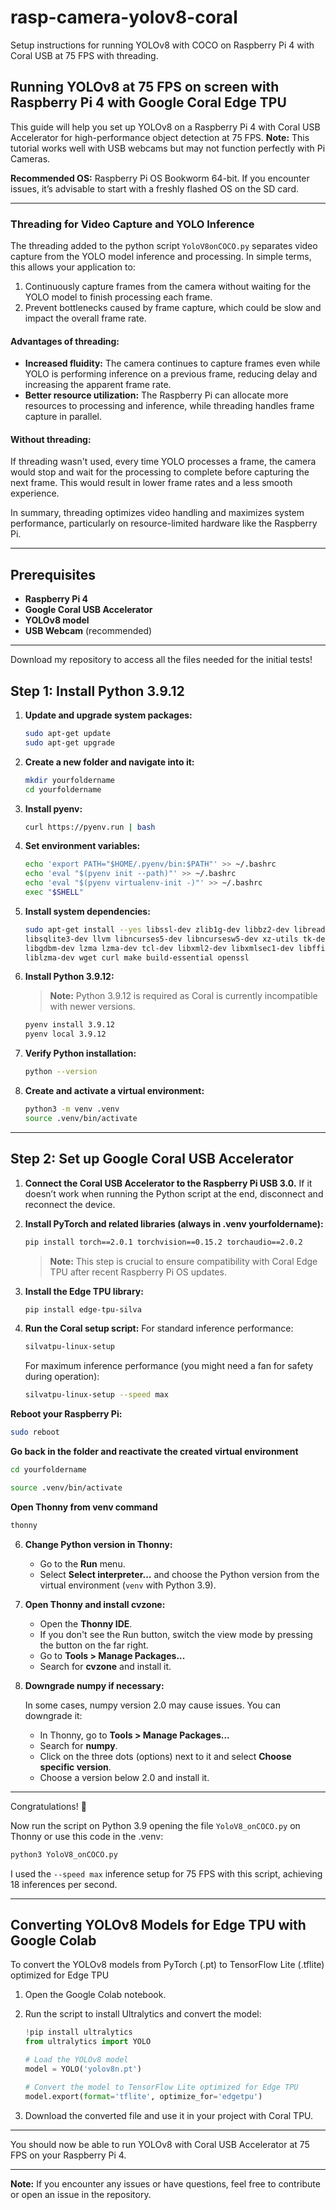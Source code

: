 # rasp-camera-yolov8-coral
Setup instructions for running YOLOv8 with COCO on Raspberry Pi 4 with Coral USB at 75 FPS with threading.

## Running YOLOv8 at 75 FPS on  screen with Raspberry Pi 4 with Google Coral Edge TPU

This guide will help you set up YOLOv8 on a Raspberry Pi 4 with Coral USB Accelerator for high-performance object detection at 75 FPS. **Note:** This tutorial works well with USB webcams but may not function perfectly with Pi Cameras.

**Recommended OS:** Raspberry Pi OS Bookworm 64-bit. If you encounter issues, it’s advisable to start with a freshly flashed OS on the SD card.

---

### Threading for Video Capture and YOLO Inference

The threading added to the python script ```YoloV8onCOCO.py``` separates video capture from the YOLO model inference and processing. In simple terms, this allows your application to:

1. Continuously capture frames from the camera without waiting for the YOLO model to finish processing each frame.
2. Prevent bottlenecks caused by frame capture, which could be slow and impact the overall frame rate.

#### Advantages of threading:
- **Increased fluidity:** The camera continues to capture frames even while YOLO is performing inference on a previous frame, reducing delay and increasing the apparent frame rate.
- **Better resource utilization:** The Raspberry Pi can allocate more resources to processing and inference, while threading handles frame capture in parallel.

#### Without threading:
If threading wasn't used, every time YOLO processes a frame, the camera would stop and wait for the processing to complete before capturing the next frame. This would result in lower frame rates and a less smooth experience.

In summary, threading optimizes video handling and maximizes system performance, particularly on resource-limited hardware like the Raspberry Pi.

---

## Prerequisites

- **Raspberry Pi 4**
- **Google Coral USB Accelerator**
- **YOLOv8 model**
- **USB Webcam** (recommended)

---

Download my repository to access all the files needed for the initial tests!

## Step 1: Install Python 3.9.12

1. **Update and upgrade system packages:**

   ```bash
   sudo apt-get update
   sudo apt-get upgrade
   ```

2. **Create a new folder and navigate into it:**

   ```bash
   mkdir yourfoldername
   cd yourfoldername
   ```

3. **Install pyenv:**

   ```bash
   curl https://pyenv.run | bash
   ```

4. **Set environment variables:**

   ```bash
   echo 'export PATH="$HOME/.pyenv/bin:$PATH"' >> ~/.bashrc
   echo 'eval "$(pyenv init --path)"' >> ~/.bashrc
   echo 'eval "$(pyenv virtualenv-init -)"' >> ~/.bashrc
   exec "$SHELL"
   ```

5. **Install system dependencies:**

   ```bash
   sudo apt-get install --yes libssl-dev zlib1g-dev libbz2-dev libreadline-dev \
   libsqlite3-dev llvm libncurses5-dev libncursesw5-dev xz-utils tk-dev \
   libgdbm-dev lzma lzma-dev tcl-dev libxml2-dev libxmlsec1-dev libffi-dev \
   liblzma-dev wget curl make build-essential openssl
   ```

6. **Install Python 3.9.12:**

   > **Note:** Python 3.9.12 is required as Coral is currently incompatible with newer versions.

   ```bash
   pyenv install 3.9.12
   pyenv local 3.9.12
   ```

8. **Verify Python installation:**

   ```bash
   python --version
   ```

9. **Create and activate a virtual environment:**

   ```bash
   python3 -m venv .venv
   source .venv/bin/activate
   ```

---

## Step 2: Set up Google Coral USB Accelerator

1. **Connect the Coral USB Accelerator to the Raspberry Pi USB 3.0.** If it doesn’t work when running the Python script at the end, disconnect and reconnect the device.

2. **Install PyTorch and related libraries (always in .venv yourfoldername):**

   ```bash
   pip install torch==2.0.1 torchvision==0.15.2 torchaudio==2.0.2
   ```

   > **Note:** This step is crucial to ensure compatibility with Coral Edge TPU after recent Raspberry Pi OS updates.

3. **Install the Edge TPU library:**

   ```bash
   pip install edge-tpu-silva
   ```

4. **Run the Coral setup script:**
   For standard inference performance:

   ```bash
   silvatpu-linux-setup
   ```

   For maximum inference performance (you might need a fan for safety during operation):

   ```bash
   silvatpu-linux-setup --speed max
   ```
   
**Reboot your Raspberry Pi:**

```bash
sudo reboot
```

**Go back in the folder and reactivate the created virtual environment**
```bash
cd yourfoldername
```
```bash
source .venv/bin/activate
```

**Open Thonny from venv command**

```bash
thonny
```

6. **Change Python version in Thonny:**

   - Go to the **Run** menu.
   - Select **Select interpreter...** and choose the Python version from the virtual environment (`venv` with Python 3.9).
  

7. **Open Thonny and install cvzone:**

   - Open the **Thonny IDE**.
   - If you don't see the Run button, switch the view mode by pressing the button on the far right.
   - Go to **Tools > Manage Packages...**
   - Search for **cvzone** and install it.


8. **Downgrade numpy if necessary:**

   In some cases, numpy version 2.0 may cause issues. You can downgrade it:

   - In Thonny, go to **Tools > Manage Packages...**
   - Search for **numpy**.
   - Click on the three dots (options) next to it and select **Choose specific version**.
   - Choose a version below 2.0 and install it.

---

Congratulations! 🚀

Now run the script on Python 3.9 opening the file `YoloV8_onCOCO.py` on Thonny or use this code in the .venv:

```bash
python3 YoloV8_onCOCO.py
```

I used the `--speed max` inference setup for 75 FPS with this script, achieving 18 inferences per second.

---

## Converting YOLOv8 Models for Edge TPU with Google Colab

To convert the YOLOv8 models from PyTorch (.pt) to TensorFlow Lite (.tflite) optimized for Edge TPU

1. Open the Google Colab notebook.
2. Run the script to install Ultralytics and convert the model:

   ```python
   !pip install ultralytics
   from ultralytics import YOLO

   # Load the YOLOv8 model
   model = YOLO('yolov8n.pt')

   # Convert the model to TensorFlow Lite optimized for Edge TPU
   model.export(format='tflite', optimize_for='edgetpu')
   ```

3. Download the converted file and use it in your project with Coral TPU.

---

You should now be able to run YOLOv8 with Coral USB Accelerator at 75 FPS on your Raspberry Pi 4.

---

**Note:** If you encounter any issues or have questions, feel free to contribute or open an issue in the repository.
